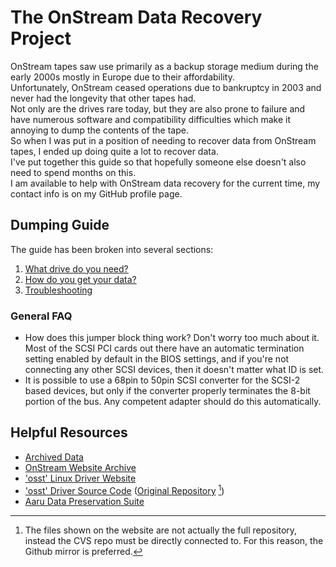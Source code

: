 # The OnStream Data Recovery Project  
OnStream tapes saw use primarily as a backup storage medium during the early 2000s mostly in Europe due to their affordability.  
Unfortunately, OnStream ceased operations due to bankruptcy in 2003 and never had the longevity that other tapes had.  
Not only are the drives rare today, but they are also prone to failure and have numerous software and compatibility difficulties which make it annoying to dump the contents of the tape.  
So when I was put in a position of needing to recover data from OnStream tapes, I ended up doing quite a lot to recover data.  
I've put together this guide so that hopefully someone else doesn't also need to spend months on this.  
I am available to help with OnStream data recovery for the current time, my contact info is on my GitHub profile page.  

## Dumping Guide  
The guide has been broken into several sections:  
 1) [What drive do you need?](/info/DRIVES.MD)
 2) [How do you get your data?](/info/SOFTWARE.MD)
 3) [Troubleshooting](/info/TROUBLESHOOTING.MD)

### General FAQ  
 - How does this jumper block thing work? Don't worry too much about it. Most of the SCSI PCI cards out there have an automatic termination setting enabled by default in the BIOS settings, and if you're not connecting any other SCSI devices, then it doesn't matter what ID is set.  
 - It is possible to use a 68pin to 50pin SCSI converter for the SCSI-2 based devices, but only if the converter properly terminates the 8-bit portion of the bus. Any competent adapter should do this automatically.  
 
 
 ## Helpful Resources  
 - [Archived Data](/archives/)
 - [OnStream Website Archive](https://web.archive.org/web/20030130111054/http://www.onstreamdata.com/)  
 - ['osst' Linux Driver Website](https://osst.sourceforge.net/)  
 - ['osst' Driver Source Code](https://github.com/Kneesnap/osst) ([Original Repository](https://sourceforge.net/projects/osst/) [^1])  
 - [Aaru Data Preservation Suite](https://github.com/aaru-dps/Aaru)  

[^1]: The files shown on the website are not actually the full repository, instead the CVS repo must be directly connected to.
  For this reason, the Github mirror is preferred.